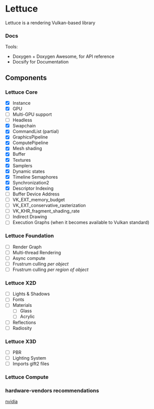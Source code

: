 # Lettuce

Lettuce is a rendering Vulkan-based library

### Docs
 Tools:
  -  Doxygen + Doxygen Awesome, for API reference
  -  Docsify for Documentation

## Components 

### Lettuce Core
- [x] Instance
- [x] GPU
- [ ] Multi-GPU support
- [ ] Headless 
- [x] Swapchain
- [x] CommandList (partial)
- [x] GraphicsPipeline
- [x] ComputePipeline
- [x] Mesh shading
- [x] Buffer
- [x] Textures
- [x] Samplers
- [x] Dynamic states
- [x] Timeline Semaphores
- [x] Synchronization2
- [x] Descriptor Indexing
- [ ] Buffer Device Address
- [ ] VK_EXT_memory_budget
- [ ] VK_EXT_conservative_rasterization
- [ ] VK_KHR_fragment_shading_rate
- [ ] Indirect Drawing
- [ ] Execution Graphs (when it becomes available to Vulkan standard)
### Lettuce Foundation
- [ ] Render Graph
- [ ] Multi-thread Rendering
- [ ] Async compute
- [ ] Frustrum culling _per object_
- [ ] Frustrum culling _per region of object_
### Lettuce X2D
- [ ] Lights & Shadows
- [ ] Fonts
- [ ] Materials
  - [ ] Glass
  - [ ] Acrylic
- [ ] Reflections 
- [ ] Radiosity
### Lettuce X3D
- [ ] PBR
- [ ] Lighting System
- [ ] Imports glft2 files
### Lettuce Compute

### hardware-vendors recommendations

[nvidia](https://developer.nvidia.com/blog/vulkan-dos-donts/)